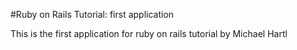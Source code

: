 #Ruby on Rails Tutorial: first application 

This is the first application for ruby on rails tutorial by Michael Hartl

